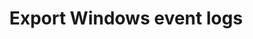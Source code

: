 ---
title: Export Windows event logs 
id: export-windows-event-logs
description: ''
slug: /export-windows-event-logs 
keywords: 
 - faq
 - help
pagination_next: null
pagination_prev: null
last_update: 
   date: 03/29/2023
   author: Patricia McPhee
draft: true
doc_type: reference
displayed_sidebar: secureWorkforceSidebar
---